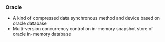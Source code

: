### Oracle

+ A kind of compressed data synchronous method and device based on oracle database
+ Multi-version concurrency control on in-memory snapshot store of oracle in-memory database 
